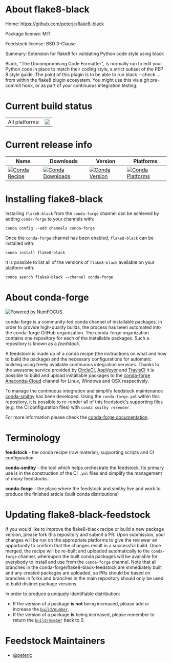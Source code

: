 About flake8-black
==================

Home: https://github.com/peterjc/flake8-black

Package license: MIT

Feedstock license: BSD 3-Clause

Summary: Extension for flake8 for validating Python code style using black

Black, "The Uncompromising Code Formatter", is normally run to edit your
Python code in place to match their coding style, a strict subset of the
PEP 8 style guide. The point of this plugin is to be able to run
black --check ... from within the flake8 plugin ecosystem. You might use
this via a git pre-commit hook, or as part of your continuous integration
testing.


Current build status
====================


<table><tr><td>All platforms:</td>
    <td>
      <a href="https://dev.azure.com/conda-forge/feedstock-builds/_build/latest?definitionId=6859&branchName=master">
        <img src="https://dev.azure.com/conda-forge/feedstock-builds/_apis/build/status/flake8-black-feedstock?branchName=master">
      </a>
    </td>
  </tr>
</table>

Current release info
====================

| Name | Downloads | Version | Platforms |
| --- | --- | --- | --- |
| [![Conda Recipe](https://img.shields.io/badge/recipe-flake8--black-green.svg)](https://anaconda.org/conda-forge/flake8-black) | [![Conda Downloads](https://img.shields.io/conda/dn/conda-forge/flake8-black.svg)](https://anaconda.org/conda-forge/flake8-black) | [![Conda Version](https://img.shields.io/conda/vn/conda-forge/flake8-black.svg)](https://anaconda.org/conda-forge/flake8-black) | [![Conda Platforms](https://img.shields.io/conda/pn/conda-forge/flake8-black.svg)](https://anaconda.org/conda-forge/flake8-black) |

Installing flake8-black
=======================

Installing `flake8-black` from the `conda-forge` channel can be achieved by adding `conda-forge` to your channels with:

```
conda config --add channels conda-forge
```

Once the `conda-forge` channel has been enabled, `flake8-black` can be installed with:

```
conda install flake8-black
```

It is possible to list all of the versions of `flake8-black` available on your platform with:

```
conda search flake8-black --channel conda-forge
```


About conda-forge
=================

[![Powered by NumFOCUS](https://img.shields.io/badge/powered%20by-NumFOCUS-orange.svg?style=flat&colorA=E1523D&colorB=007D8A)](http://numfocus.org)

conda-forge is a community-led conda channel of installable packages.
In order to provide high-quality builds, the process has been automated into the
conda-forge GitHub organization. The conda-forge organization contains one repository
for each of the installable packages. Such a repository is known as a *feedstock*.

A feedstock is made up of a conda recipe (the instructions on what and how to build
the package) and the necessary configurations for automatic building using freely
available continuous integration services. Thanks to the awesome service provided by
[CircleCI](https://circleci.com/), [AppVeyor](https://www.appveyor.com/)
and [TravisCI](https://travis-ci.com/) it is possible to build and upload installable
packages to the [conda-forge](https://anaconda.org/conda-forge)
[Anaconda-Cloud](https://anaconda.org/) channel for Linux, Windows and OSX respectively.

To manage the continuous integration and simplify feedstock maintenance
[conda-smithy](https://github.com/conda-forge/conda-smithy) has been developed.
Using the ``conda-forge.yml`` within this repository, it is possible to re-render all of
this feedstock's supporting files (e.g. the CI configuration files) with ``conda smithy rerender``.

For more information please check the [conda-forge documentation](https://conda-forge.org/docs/).

Terminology
===========

**feedstock** - the conda recipe (raw material), supporting scripts and CI configuration.

**conda-smithy** - the tool which helps orchestrate the feedstock.
                   Its primary use is in the construction of the CI ``.yml`` files
                   and simplify the management of *many* feedstocks.

**conda-forge** - the place where the feedstock and smithy live and work to
                  produce the finished article (built conda distributions)


Updating flake8-black-feedstock
===============================

If you would like to improve the flake8-black recipe or build a new
package version, please fork this repository and submit a PR. Upon submission,
your changes will be run on the appropriate platforms to give the reviewer an
opportunity to confirm that the changes result in a successful build. Once
merged, the recipe will be re-built and uploaded automatically to the
`conda-forge` channel, whereupon the built conda packages will be available for
everybody to install and use from the `conda-forge` channel.
Note that all branches in the conda-forge/flake8-black-feedstock are
immediately built and any created packages are uploaded, so PRs should be based
on branches in forks and branches in the main repository should only be used to
build distinct package versions.

In order to produce a uniquely identifiable distribution:
 * If the version of a package **is not** being increased, please add or increase
   the [``build/number``](https://conda.io/docs/user-guide/tasks/build-packages/define-metadata.html#build-number-and-string).
 * If the version of a package **is** being increased, please remember to return
   the [``build/number``](https://conda.io/docs/user-guide/tasks/build-packages/define-metadata.html#build-number-and-string)
   back to 0.

Feedstock Maintainers
=====================

* [@peterjc](https://github.com/peterjc/)

